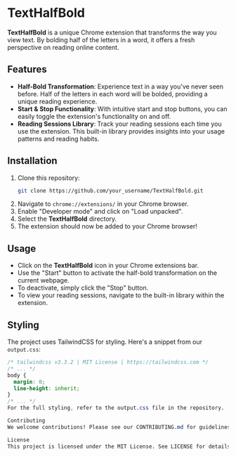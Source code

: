 # **TextHalfBold**

**TextHalfBold** is a unique Chrome extension that transforms the way you view text. By bolding half of the letters in a word, it offers a fresh perspective on reading online content.

## Features
- **Half-Bold Transformation**: Experience text in a way you've never seen before. Half of the letters in each word will be bolded, providing a unique reading experience.
- **Start & Stop Functionality**: With intuitive start and stop buttons, you can easily toggle the extension's functionality on and off.
- **Reading Sessions Library**: Track your reading sessions each time you use the extension. This built-in library provides insights into your usage patterns and reading habits.

## Installation
1. Clone this repository:
    ```bash
    git clone https://github.com/your_username/TextHalfBold.git
    ```
2. Navigate to `chrome://extensions/` in your Chrome browser.
3. Enable "Developer mode" and click on "Load unpacked".
4. Select the **TextHalfBold** directory.
5. The extension should now be added to your Chrome browser!

## Usage
- Click on the **TextHalfBold** icon in your Chrome extensions bar.
- Use the "Start" button to activate the half-bold transformation on the current webpage.
- To deactivate, simply click the "Stop" button.
- To view your reading sessions, navigate to the built-in library within the extension.

## Styling
The project uses TailwindCSS for styling. Here's a snippet from our `output.css`:

```css
/* tailwindcss v3.3.2 | MIT License | https://tailwindcss.com */
/* ... */
body {
  margin: 0;
  line-height: inherit;
}
/* ... */
For the full styling, refer to the output.css file in the repository.

Contributing
We welcome contributions! Please see our CONTRIBUTING.md for guidelines.

License
This project is licensed under the MIT License. See LICENSE for details.
